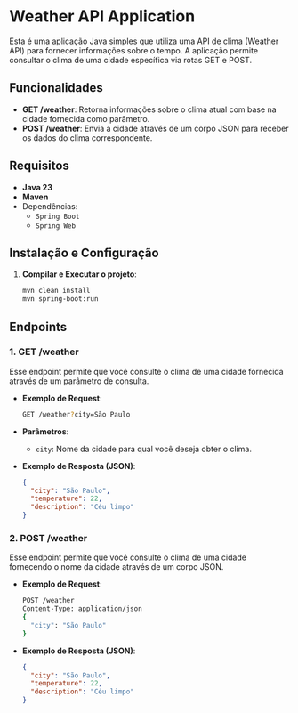# Weather API Application

Esta é uma aplicação Java simples que utiliza uma API de clima (Weather API) para fornecer informações sobre o tempo. A aplicação permite consultar o clima de uma cidade específica via rotas GET e POST.

## Funcionalidades

- **GET /weather**: Retorna informações sobre o clima atual com base na cidade fornecida como parâmetro.
- **POST /weather**: Envia a cidade através de um corpo JSON para receber os dados do clima correspondente.

## Requisitos

- **Java 23**
- **Maven**
- Dependências:
  - `Spring Boot`
  - `Spring Web`
  
## Instalação e Configuração

1. **Compilar e Executar o projeto**:
    ```bash
    mvn clean install
    mvn spring-boot:run
    ```

## Endpoints

### 1. **GET /weather**

Esse endpoint permite que você consulte o clima de uma cidade fornecida através de um parâmetro de consulta.

- **Exemplo de Request**:
    ```bash
    GET /weather?city=São Paulo
    ```

- **Parâmetros**:
  - `city`: Nome da cidade para qual você deseja obter o clima.

- **Exemplo de Resposta (JSON)**:
    ```json
    {
      "city": "São Paulo",
      "temperature": 22,
      "description": "Céu limpo"
    }
    ```

### 2. **POST /weather**

Esse endpoint permite que você consulte o clima de uma cidade fornecendo o nome da cidade através de um corpo JSON.

- **Exemplo de Request**:
    ```bash
    POST /weather
    Content-Type: application/json
    {
      "city": "São Paulo"
    }
    ```

- **Exemplo de Resposta (JSON)**:
    ```json
    {
      "city": "São Paulo",
      "temperature": 22,
      "description": "Céu limpo"
    }
    ```